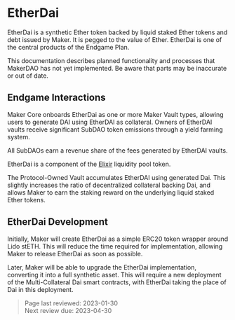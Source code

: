 # EtherDai

EtherDai is a synthetic Ether token backed by liquid staked Ether tokens and debt issued by Maker. It is pegged to the value of Ether. EtherDai is one of the central products of the Endgame Plan. 

This documentation describes planned functionality and processes that MakerDAO has not yet implemented. Be aware that parts may be inaccurate or out of date.

## Endgame Interactions

Maker Core onboards EtherDai as one or more Maker Vault types, allowing users to generate DAI using EtherDAI as collateral. Owners of EtherDAI vaults receive significant SubDAO token emissions through a yield farming system.

All SubDAOs earn a revenue share of the fees generated by EtherDAI vaults.

EtherDai is a component of the [Elixir](elixir.md) liquidity pool token.

The Protocol-Owned Vault accumulates EtherDAI using generated Dai. This slightly increases the ratio of decentralized collateral backing Dai, and allows Maker to earn the staking reward on the underlying liquid staked Ether tokens.

## EtherDai Development

Initially, Maker will create EtherDai as a simple ERC20 token wrapper around Lido stETH. This will reduce the time required for implementation, allowing Maker to release EtherDai as soon as possible.

Later, Maker will be able to upgrade the EtherDai implementation, converting it into a full synthetic asset. This will require a new deployment of the Multi-Collateral Dai smart contracts, with EtherDai taking the place of Dai in this deployment.

>Page last reviewed: 2023-01-30    
>Next review due: 2023-04-30   